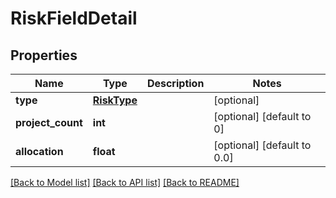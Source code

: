 # RiskFieldDetail

## Properties
Name | Type | Description | Notes
------------ | ------------- | ------------- | -------------
**type** | [**RiskType**](RiskType.md) |  | [optional] 
**project_count** | **int** |  | [optional] [default to 0]
**allocation** | **float** |  | [optional] [default to 0.0]

[[Back to Model list]](../README.md#documentation-for-models) [[Back to API list]](../README.md#documentation-for-api-endpoints) [[Back to README]](../README.md)


